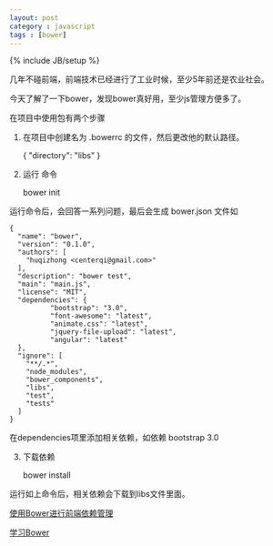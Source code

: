 ```yaml
---
layout: post
category : javascript 
tags : [bower]
---
```

{% include JB/setup %}


几年不碰前端，前端技术已经进行了工业时候，至少5年前还是农业社会。

今天了解了一下bower，发现bower真好用，至少js管理方便多了。

在项目中使用包有两个步骤

1. 在项目中创建名为 .bowerrc 的文件，然后更改他的默认路径。


    {
                "directory": "libs"
    }


2. 运行 命令

     bower init

运行命令后，会回答一系列问题，最后会生成 bower.json 文件如

    {
      "name": "bower",
      "version": "0.1.0",
      "authors": [
        "huqizhong <centerqi@gmail.com>"
      ],
      "description": "bower test",
      "main": "main.js",
      "license": "MIT",
      "dependencies": {
              "bootstrap": "3.0",
              "font-awesome": "latest",
              "animate.css": "latest",
              "jquery-file-upload": "latest",
              "angular": "latest"    
      },
      "ignore": [
        "**/.*",
        "node_modules",
        "bower_components",
        "libs",
        "test",
        "tests"
      ]
    }


在dependencies项里添加相关依赖，如依赖 bootstrap 3.0


3. 下载依赖

    bower install

运行如上命令后，相关依赖会下载到libs文件里面。




[使用Bower进行前端依赖管理](http://wwsun.me/posts/bower-post.html  'http://wwsun.me/posts/bower-post.html')

[学习Bower](http://www.html-js.com/article/Learn-JavaScript-learning-Bower-frontend-development-package-management-tools 'http://www.html-js.com/article/Learn-JavaScript-learning-Bower-frontend-development-package-management-tools')





